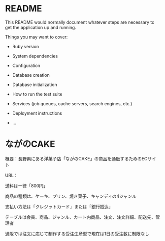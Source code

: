 # README

This README would normally document whatever steps are necessary to get the
application up and running.

Things you may want to cover:

* Ruby version

* System dependencies

* Configuration

* Database creation

* Database initialization

* How to run the test suite

* Services (job queues, cache servers, search engines, etc.)

* Deployment instructions

* ...

# ながのCAKE

概要：長野県にある洋菓子店「ながのCAKE」の商品を通販するためのECサイト

URL：

送料は一律「800円」

商品の種類は、ケーキ、プリン、焼き菓子、キャンディの4ジャンル

支払い方法は「クレジットカード」または「銀行振込」

テーブルは会員、商品、ジャンル、カート内商品、注文、注文詳細、配送先、管理者

通販では注文に応じて制作する受注生産型で現在は1日の受注数に制限なし
